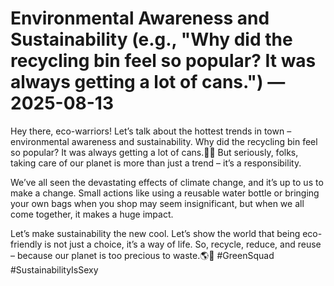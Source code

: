 # Environmental Awareness and Sustainability (e.g., "Why did the recycling bin feel so popular? It was always getting a lot of cans.") — 2025-08-13

Hey there, eco-warriors! Let’s talk about the hottest trends in town – environmental awareness and sustainability. Why did the recycling bin feel so popular? It was always getting a lot of cans.🥤🌱 But seriously, folks, taking care of our planet is more than just a trend – it’s a responsibility. 

We’ve all seen the devastating effects of climate change, and it’s up to us to make a change. Small actions like using a reusable water bottle or bringing your own bags when you shop may seem insignificant, but when we all come together, it makes a huge impact. 

Let’s make sustainability the new cool. Let’s show the world that being eco-friendly is not just a choice, it’s a way of life. So, recycle, reduce, and reuse – because our planet is too precious to waste.🌎💚 #GreenSquad #SustainabilityIsSexy
